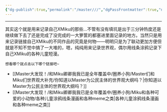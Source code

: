 ```yaml
---
{"dg-publish":true,"permalink":"/master///","dgPassFrontmatter":true,"noteIcon":""}
---
```



---

其实这个就是用来记录自己XMiku的那些...不管有没有填坑是出于三分钟热度还是继续做下去了还是完成了没完成的一大箩筐的都塞进里面记录的地方。当然只是用来记录链接自己XMiku的不同作品的究竟是何物——明明只是为了联动更加方便但就是不知不觉中搞了一大堆的，嗯，纯纯用来记录世界观，偶尔用线条涂鸦记录下自己XMiku的各种儿童短漫。

	想看哪个就点击以下哪个链接吧~

* [[Master大发现！/和Miku卿卿我我已是全年覆盖中/圈养小狗/Master们和Miku们世界观大补充/你知道以Master为公民主体的世界观大纲吗？\|你知道以Master为公民主体的世界观大纲吗？]]
* [[Master大发现！/和Miku卿卿我我已是全年覆盖中/圈养小狗/Miku和各种可爱的小动物/各种儿童涂鸦线条漫画和各种meme之类\|各种儿童涂鸦线条漫画和各种meme之类]]